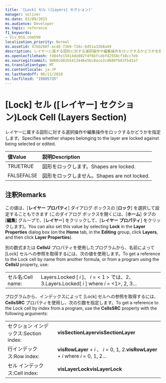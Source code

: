 ```yaml
---
title: '[Lock] セル ([Layers] セクション)'
manager: soliver
ms.date: 03/09/2015
ms.audience: Developer
ms.topic: reference
f1_keywords:
- Vis_DSS.chm590
localization_priority: Normal
ms.assetid: 47bb268f-acdd-7369-716c-bd51a32b8a49
description: レイヤーに属する図形に対する選択操作や編集操作をロックするかどうかを指定します。
ms.openlocfilehash: f404fe15814de802f4f6bfcebfd2558cf10cc7eb
ms.sourcegitcommit: 9d60cd82b5413446e5bc8ace2cd689f683fb41a7
ms.translationtype: MT
ms.contentlocale: ja-JP
ms.lasthandoff: 06/11/2018
ms.locfileid: "19805735"
---
```

# <a name="lock-cell-layers-section"></a><span data-ttu-id="e34a6-103">[Lock] セル ([レイヤー] セクション)</span><span class="sxs-lookup"><span data-stu-id="e34a6-103">Lock Cell (Layers Section)</span></span>

<span data-ttu-id="e34a6-104">レイヤーに属する図形に対する選択操作や編集操作をロックするかどうかを指定します。</span><span class="sxs-lookup"><span data-stu-id="e34a6-104">Specifies whether shapes belonging to the layer are locked against being selected or edited.</span></span>
  
|<span data-ttu-id="e34a6-105">**値**</span><span class="sxs-lookup"><span data-stu-id="e34a6-105">**Value**</span></span>|<span data-ttu-id="e34a6-106">**説明**</span><span class="sxs-lookup"><span data-stu-id="e34a6-106">**Description**</span></span>|
|:-----|:-----|
|<span data-ttu-id="e34a6-107">TRUE</span><span class="sxs-lookup"><span data-stu-id="e34a6-107">TRUE</span></span>  <br/> |<span data-ttu-id="e34a6-108">図形をロックします。</span><span class="sxs-lookup"><span data-stu-id="e34a6-108">Shapes are locked.</span></span>  <br/> |
|<span data-ttu-id="e34a6-109">FALSE</span><span class="sxs-lookup"><span data-stu-id="e34a6-109">FALSE</span></span>  <br/> |<span data-ttu-id="e34a6-110">図形をロックしません。</span><span class="sxs-lookup"><span data-stu-id="e34a6-110">Shapes are not locked.</span></span>  <br/> |
   
## <a name="remarks"></a><span data-ttu-id="e34a6-111">注釈</span><span class="sxs-lookup"><span data-stu-id="e34a6-111">Remarks</span></span>

<span data-ttu-id="e34a6-112">この値は、[**レイヤー プロパティ**] ダイアログ ボックスの [**ロック**] を選択して設定することもできます (このダイアログ ボックスを開くには、[**ホーム**] タブの [**編集**] グループで、[**レイヤー**] をクリックして、[**レイヤー プロパティ**] をクリックします)。</span><span class="sxs-lookup"><span data-stu-id="e34a6-112">You can also set this value by selecting **Lock** in the **Layer Properties** dialog box (on the **Home** tab, in the **Editing** group, click **Layers**, and then click **Layer Properties**).</span></span>
  
<span data-ttu-id="e34a6-113">別の数式または **CellsU** プロパティを使用したプログラムから、名前によって [Lock] セルへの参照を取得するには、次の値を使用します。</span><span class="sxs-lookup"><span data-stu-id="e34a6-113">To get a reference to the Lock cell by name from another formula, or from a program using the **CellsU** property, use:</span></span> 
  
|||
|:-----|:-----|
|<span data-ttu-id="e34a6-114">セル名:</span><span class="sxs-lookup"><span data-stu-id="e34a6-114">Cell name:</span></span>  <br/> |<span data-ttu-id="e34a6-115">Layers.Locked [ *i* ]、 *i* = < 1 > では、2、3.</span><span class="sxs-lookup"><span data-stu-id="e34a6-115">Layers.Locked[ *i*  ] where  *i*  = <1>, 2, 3...</span></span>  <br/> |
   
<span data-ttu-id="e34a6-116">プログラムから、インデックスによって [Lock] セルへの参照を取得するには、**CellsSRC** プロパティを使用し、次の引数を指定します。</span><span class="sxs-lookup"><span data-stu-id="e34a6-116">To get a reference to the Lock cell by index from a program, use the **CellsSRC** property with the following arguments:</span></span> 
  
|||
|:-----|:-----|
|<span data-ttu-id="e34a6-117">セクション インデックス:</span><span class="sxs-lookup"><span data-stu-id="e34a6-117">Section index:</span></span>  <br/> |<span data-ttu-id="e34a6-118">**visSectionLayer**</span><span class="sxs-lookup"><span data-stu-id="e34a6-118">**visSectionLayer**</span></span> <br/> |
|<span data-ttu-id="e34a6-119">行インデックス:</span><span class="sxs-lookup"><span data-stu-id="e34a6-119">Row index:</span></span>  <br/> |<span data-ttu-id="e34a6-120">**visRowLayer** +  *i* 、 *i* = 0, 1, 2.</span><span class="sxs-lookup"><span data-stu-id="e34a6-120">**visRowLayer** +  *i*  where  *i*  = 0, 1, 2...</span></span>  <br/> |
|<span data-ttu-id="e34a6-121">セル インデックス:</span><span class="sxs-lookup"><span data-stu-id="e34a6-121">Cell index:</span></span>  <br/> |<span data-ttu-id="e34a6-122">**visLayerLock**</span><span class="sxs-lookup"><span data-stu-id="e34a6-122">**visLayerLock**</span></span> <br/> |
   

